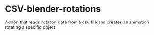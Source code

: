 # CSV-blender-rotations
Addon that reads rotation data from a csv file and creates an animation rotating a specific object

